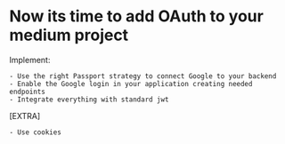 ### <h1>Now its time to add OAuth to your medium project </h1>


Implement:

    - Use the right Passport strategy to connect Google to your backend
    - Enable the Google login in your application creating needed endpoints
    - Integrate everything with standard jwt


[EXTRA]

    - Use cookies
